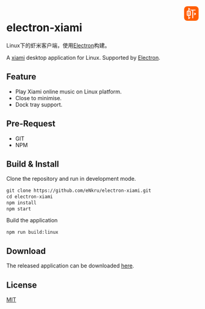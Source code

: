 <img src="assets/icon.png" alt="logo" height="38" align="right" />

# electron-xiami

Linux下的虾米客户端，使用[Electron](https://electron.atom.io)构建。

A [xiami](http://www.xiami.com/) desktop application for Linux.
Supported by [Electron](https://electron.atom.io/).


## Feature
* Play Xiami online music on Linux platform.
* Close to minimise.
* Dock tray support.

## Pre-Request
* GIT
* NPM

## Build & Install
Clone the repository and run in development mode.
```
git clone https://github.com/eNkru/electron-xiami.git
cd electron-xiami
npm install
npm start
```
Build the application 
```
npm run build:linux
```

## Download
The released application can be downloaded [here](https://github.com/eNkru/electron-xiami/releases).

## License
[MIT](https://github.com/eNkru/electron-xiami/blob/master/LICENSE)